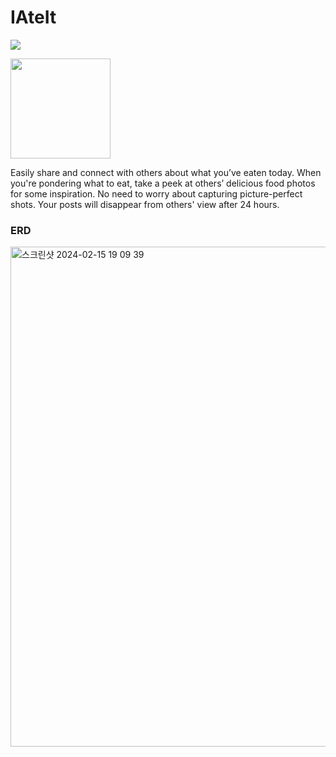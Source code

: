 # IAteIt

<img src="https://github.com/Bnomad-space/IAteIt/assets/103012157/3c13deac-01e7-4fc7-bc13-53ac33908d99">

[<img width="160" src="https://github.com/Bnomad-space/IAteIt/assets/103012157/d26f979d-e4a1-4617-b89f-435cd9f273c6">](https://apps.apple.com/kr/app/i-ate-it/id6456377313)

Easily share and connect with others about what you’ve eaten today. When you're pondering what to eat, take a peek at others’ delicious food photos for some inspiration. No need to worry about capturing picture-perfect shots. Your posts will disappear from others' view after 24 hours.

### ERD

<img width="800" alt="스크린샷 2024-02-15 19 09 39" src="https://github.com/Bnomad-space/IAteIt-Server/assets/72736657/8f9c83e2-110b-42ad-9c07-38285cc2347a">
